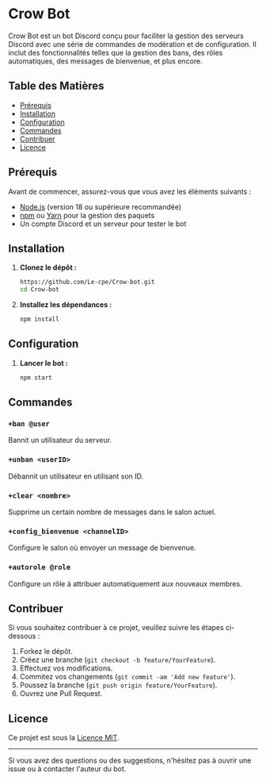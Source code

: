# Crow Bot

Crow Bot est un bot Discord conçu pour faciliter la gestion des serveurs Discord avec une série de commandes de modération et de configuration. Il inclut des fonctionnalités telles que la gestion des bans, des rôles automatiques, des messages de bienvenue, et plus encore.

## Table des Matières

- [Prérequis](#prérequis)
- [Installation](#installation)
- [Configuration](#configuration)
- [Commandes](#commandes)
- [Contribuer](#contribuer)
- [Licence](#licence)

## Prérequis

Avant de commencer, assurez-vous que vous avez les éléments suivants :

- [Node.js](https://nodejs.org/) (version 18 ou supérieure recommandée)
- [npm](https://www.npmjs.com/) ou [Yarn](https://yarnpkg.com/) pour la gestion des paquets
- Un compte Discord et un serveur pour tester le bot

## Installation

1. **Clonez le dépôt :**

    ```bash
    https://github.com/Le-cpe/Crow-bot.git
    cd Crow-bot
    ```

2. **Installez les dépendances :**

    ```bash
    npm install
    ```

## Configuration

1. **Lancer le bot :**

    ```bash
    npm start
    ```

## Commandes

### `+ban @user`
Bannit un utilisateur du serveur.

### `+unban <userID>`
Débannit un utilisateur en utilisant son ID.

### `+clear <nombre>`
Supprime un certain nombre de messages dans le salon actuel.

### `+config_bienvenue <channelID>`
Configure le salon où envoyer un message de bienvenue.

### `+autorole @role`
Configure un rôle à attribuer automatiquement aux nouveaux membres.

## Contribuer

Si vous souhaitez contribuer à ce projet, veuillez suivre les étapes ci-dessous :

1. Forkez le dépôt.
2. Créez une branche (`git checkout -b feature/YourFeature`).
3. Effectuez vos modifications.
4. Commitez vos changements (`git commit -am 'Add new feature'`).
5. Poussez la branche (`git push origin feature/YourFeature`).
6. Ouvrez une Pull Request.

## Licence

Ce projet est sous la [Licence MIT](LICENSE).

---

Si vous avez des questions ou des suggestions, n'hésitez pas à ouvrir une issue ou à contacter l'auteur du bot.
